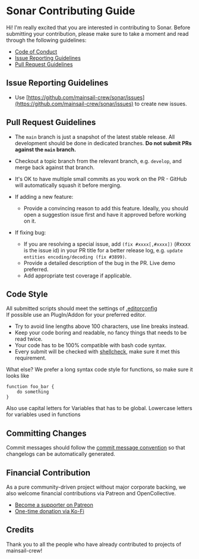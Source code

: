 # Sonar Contributing Guide

Hi! I'm really excited that you are interested in contributing to Sonar. Before submitting your contribution, please make sure to take a moment and read through the following guidelines:

-   [Code of Conduct](https://github.com/mainsail-crew/sonar/blob/main/.github/CODE_OF_CONDUCT.md)
-   [Issue Reporting Guidelines](#issue-reporting-guidelines)
-   [Pull Request Guidelines](#pull-request-guidelines)

## Issue Reporting Guidelines

-   Use [https://github.com/mainsail-crew/sonar/issues](https://github.com/mainsail-crew/sonar/issues) to create new issues.

## Pull Request Guidelines

-   The `main` branch is just a snapshot of the latest stable release. All development should be done in dedicated branches. **Do not submit PRs against the `main` branch.**

-   Checkout a topic branch from the relevant branch, e.g. `develop`, and merge back against that branch.

-   It's OK to have multiple small commits as you work on the PR - GitHub will automatically squash it before merging.

-   If adding a new feature:

    -   Provide a convincing reason to add this feature. Ideally, you should open a suggestion issue first and have it approved before working on it.

-   If fixing bug:
    -   If you are resolving a special issue, add `(fix #xxxx[,#xxxx])` (#xxxx is the issue id) in your PR title for a better release log, e.g. `update entities encoding/decoding (fix #3899)`.
    -   Provide a detailed description of the bug in the PR. Live demo preferred.
    -   Add appropriate test coverage if applicable.

## Code Style

All submitted scripts should meet the settings of [.editorconfig](https://github.com/mainsail-crew/sonar/blob/main/.editorconfig) \
If possible use an PlugIn/Addon for your preferred editor.

-   Try to avoid line lengths above 100 characters, use line breaks instead.
-   Keep your code boring and readable, no fancy things that needs to be read twice.
-   Your code has to be 100% compatible with bash code syntax.
-   Every submit will be checked with [shellcheck](https://shellcheck.net), make sure it met this requirement.

What else?
We prefer a long syntax code style for functions, so make sure it looks like

    function foo_bar {
        do something
    }

Also use capital letters for Variables that has to be global.
Lowercase letters for variables used in functions

## Committing Changes

Commit messages should follow the [commit message convention](https://www.conventionalcommits.org/en/v1.0.0/) so that changelogs can be automatically generated.

## Financial Contribution

As a pure community-driven project without major corporate backing, we also welcome financial contributions via Patreon and OpenCollective.

-   [Become a supporter on Patreon](https://patreon.com/meteyou)
-   [One-time donation via Ko-Fi](https://ko-fi.com/mainsail)

## Credits

Thank you to all the people who have already contributed to projects of mainsail-crew!
